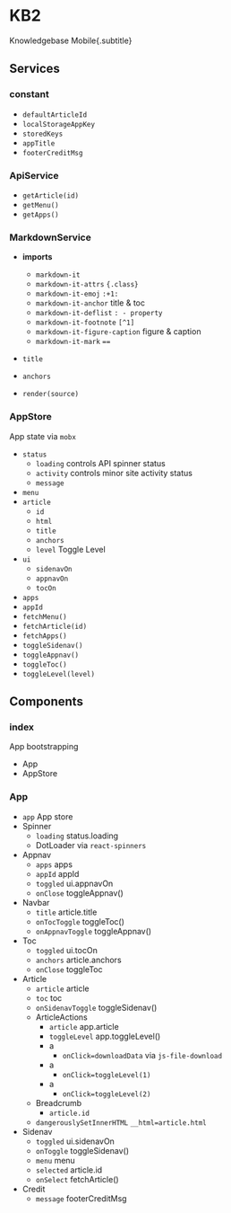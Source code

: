 # KB2

Knowledgebase Mobile{.subtitle}

## Services

### constant

- `defaultArticleId`
- `localStorageAppKey`
- `storedKeys`
- `appTitle`
- `footerCreditMsg`

### ApiService

- `getArticle(id)`
- `getMenu()`
- `getApps()`

### MarkdownService

- **imports**

  - `markdown-it`
  - `markdown-it-attrs`
    `{.class}`
  - `markdown-it-emoj`
    `:+1:`
  - `markdown-it-anchor`
    title & toc
  - `markdown-it-deflist`
    `: - property`
  - `markdown-it-footnote`
    `[^1]`
  - `markdown-it-figure-caption`
    figure & caption
  - `markdown-it-mark`
    `==`
- `title`
- `anchors`
- `render(source)`

### AppStore

App state via `mobx`

- `status`
  - `loading`
    controls API spinner status
  - `activity`
    controls minor site activity status
  - `message`
- `menu`
- `article`
  - `id`
  - `html`
  - `title`
  - `anchors`
  - `level`
    Toggle Level
- `ui`
  - `sidenavOn`
  - `appnavOn`
  - `tocOn`
- `apps`
- `appId`
- `fetchMenu()`
- `fetchArticle(id)`
- `fetchApps()`
- `toggleSidenav()`
- `toggleAppnav()`
- `toggleToc()`
- `toggleLevel(level)`

## Components

### index

App bootstrapping

- App
- AppStore

### App

- `app`
  App store
- Spinner
  - `loading`
    status.loading
  - DotLoader
    via `react-spinners`
- Appnav
  - `apps`
    apps
  - `appId`
    appId
  - `toggled`
    ui.appnavOn
  - `onClose`
    toggleAppnav()
- Navbar
  - `title`
    article.title
  - `onTocToggle`
    toggleToc()
  - `onAppnavToggle`
    toggleAppnav()
- Toc
  - `toggled`
    ui.tocOn
  - `anchors`
    article.anchors
  - `onClose`
    toggleToc
- Article
  - `article`
    article
  - `toc`
    toc
  - `onSidenavToggle`
    toggleSidenav()
  - ArticleActions
    - `article`
      app.article
    - `toggleLevel`
      app.toggleLevel()
    - a
      - `onClick=downloadData`
        via `js-file-download`
    - a
      - `onClick=toggleLevel(1)`
    - a
      - `onClick=toggleLevel(2)`
  - Breadcrumb
    - `article.id` 
  - `dangerouslySetInnerHTML` 
    `__html=article.html`
- Sidenav
  - `toggled`
    ui.sidenavOn
  - `onToggle`
    toggleSidenav()
  - `menu`
    menu
  - `selected`
    article.id
  - `onSelect`
    fetchArticle()
- Credit
  - `message`
    footerCreditMsg